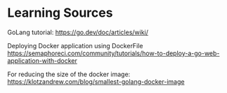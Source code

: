 # Learning Sources

GoLang tutorial: https://go.dev/doc/articles/wiki/

Deploying Docker application using DockerFile https://semaphoreci.com/community/tutorials/how-to-deploy-a-go-web-application-with-docker

For reducing the size of the docker image: https://klotzandrew.com/blog/smallest-golang-docker-image